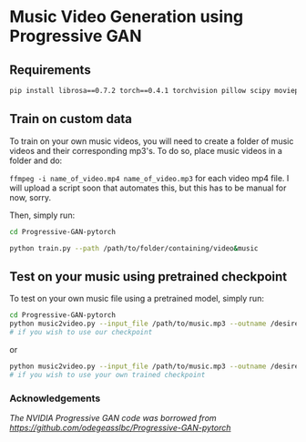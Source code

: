 # Music Video Generation using Progressive GAN

## Requirements

```bash
pip install librosa==0.7.2 torch==0.4.1 torchvision pillow scipy moviepy tqdm 
```


## Train on custom data 
To train on your own music videos, you will need to create a folder of music videos and their corresponding mp3's. 
To do so, place music videos in a folder and do:

`ffmpeg -i name_of_video.mp4 name_of_video.mp3` for each video mp4 file. 
I will upload a script soon that automates this, but this has to be manual for now, sorry.

Then, simply run:
```bash
cd Progressive-GAN-pytorch

python train.py --path /path/to/folder/containing/video&music
```


## Test on your music using pretrained checkpoint

To test on your own music file using a pretrained model, simply run:

```bash
cd Progressive-GAN-pytorch
python music2video.py --input_file /path/to/music.mp3 --outname /desired/output/videoname.mp4 
# if you wish to use our checkpoint
```
or
```bash
python music2video.py --input_file /path/to/music.mp3 --outname /desired/output/videoname.mp4 --checkpoint /path/to/your/trained/checkpoint
# if you wish to use your own trained checkpoint
```

### Acknowledgements
_The NVIDIA Progressive GAN code was borrowed from https://github.com/odegeasslbc/Progressive-GAN-pytorch_







